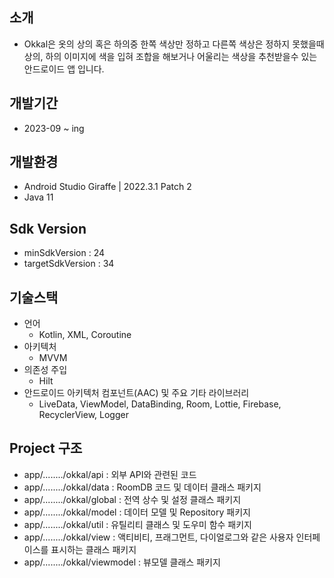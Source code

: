 ## 소개
- Okkal은 옷의 상의 혹은 하의중 한쪽 색상만 정하고 다른쪽 색상은 정하지 못했을때 상의, 하의 이미지에 색을 입혀 조합을 해보거나 어울리는 색상을 추천받을수 있는 안드로이드 앱 입니다.

## 개발기간
- 2023-09 ~ ing

## 개발환경
- Android Studio Giraffe | 2022.3.1 Patch 2
- Java 11

## Sdk Version
- minSdkVersion : 24
- targetSdkVersion : 34

## 기술스택
- 언어
  - Kotlin, XML, Coroutine
- 아키텍처
  - MVVM
- 의존성 주입
  - Hilt
- 안드로이드 아키텍처 컴포넌트(AAC) 및 주요 기타 라이브러리
  - LiveData, ViewModel, DataBinding, Room, Lottie, Firebase, RecyclerView, Logger

## Project 구조
- app/......../okkal/api       : 외부 API와 관련된 코드
- app/......../okkal/data      : RoomDB 코드 및 데이터 클래스 패키지
- app/......../okkal/global    : 전역 상수 및 설정 클래스 패키지
- app/......../okkal/model     : 데이터 모델 및 Repository 패키지
- app/......../okkal/util      : 유틸리티 클래스 및 도우미 함수 패키지
- app/......../okkal/view      : 액티비티, 프래그먼트, 다이얼로그와 같은 사용자 인터페이스를 표시하는 클래스 패키지
- app/......../okkal/viewmodel : 뷰모델 클래스 패키지
